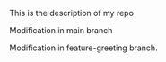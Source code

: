 This is the description of my repo


Modification in main branch

Modification in feature-greeting branch.
